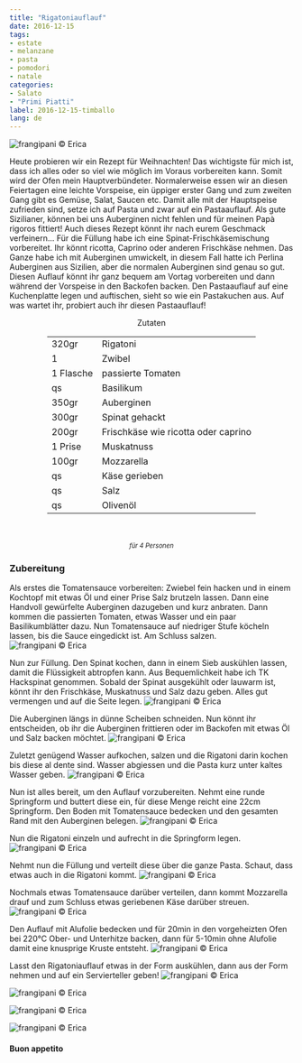 ```yaml
---
title: "Rigatoniauflauf"
date: 2016-12-15
tags:
- estate
- melanzane
- pasta
- pomodori
- natale
categories:
- Salato
- "Primi Piatti"
label: 2016-12-15-timballo
lang: de
---
```

![](../2016-12-15-timballo-di-rigatoni/header.jpg "frangipani © Erica")

Heute probieren wir ein Rezept für Weihnachten! Das wichtigste für mich ist, dass ich alles oder so viel wie möglich im Voraus vorbereiten kann. Somit wird der Ofen mein Hauptverbündeter. Normalerweise essen wir an diesen Feiertagen eine leichte Vorspeise, ein üppiger erster Gang und zum zweiten Gang gibt es Gemüse, Salat, Saucen etc. Damit alle mit der Hauptspeise zufrieden sind, setze ich auf Pasta und zwar auf ein Pastaauflauf. Als gute Sizilianer, können bei uns Auberginen nicht fehlen und für meinen Papà rigoros fittiert! Auch dieses Rezept könnt ihr nach eurem Geschmack verfeinern... Für die Füllung habe ich eine Spinat-Frischkäsemischung vorbereitet. Ihr könnt ricotta, Caprino oder anderen Frischkäse nehmen. Das Ganze habe ich mit Auberginen umwickelt, in diesem Fall hatte ich Perlina Auberginen aus Sizilien, aber die normalen Auberginen sind genau so gut. Diesen Auflauf könnt ihr ganz bequem am Vortag vorbereiten und dann während der Vorspeise in den Backofen backen. Den Pastaauflauf auf eine Kuchenplatte legen und auftischen, sieht so wie ein Pastakuchen aus. Auf was wartet ihr, probiert auch ihr diesen Pastaauflauf!

<div id="wrapper" style="text-align: center">
  <div id="yourdiv" style="display: inline-block;">
    <div class="ingredients">
      <div class="ingredients-title">Zutaten</div>
      <table>
        <tbody>
          <tr>
            <td>320gr</td>
            <td>Rigatoni</td>
          </tr>
          <tr>
            <td>1</td>
            <td>Zwibel</td>
          </tr>
          <tr>
            <td>1 Flasche</td>
            <td>passierte Tomaten</td>
          </tr>
          <tr>
            <td>qs</td>
            <td>Basilikum</td>
          </tr>
          <tr>
            <td>350gr</td>
            <td>Auberginen</td>
          </tr>
          <tr>
            <td>300gr</td>
            <td>Spinat gehackt</td>
          </tr>
          <tr>
            <td>200gr</td>
            <td>Frischkäse wie ricotta oder caprino</td>
          </tr>
          <tr>
            <td>1 Prise</td>
            <td>Muskatnuss</td>
          </tr>
          <tr>
            <td>100gr</td>
            <td>Mozzarella</td>
          </tr>
          <tr>
            <td>qs</td>
            <td>Käse gerieben</td>
          </tr>
          <tr>
            <td>qs</td>
            <td>Salz</td>
          </tr>
          <tr>
            <td>qs</td>
            <td>Olivenöl</td>
          </tr>
        </tbody>
      </table>
      <br></br>
      <i class="pull-right" style="font-size: 80%;">für 4 Personen</i>
    </div>
  </div>
</div>


<h3>
  <font color="grey">
    <i class="fa-solid fa-gears"></i>
  </font> Zubereitung
</h3>

Als erstes die Tomatensauce vorbereiten: Zwiebel fein hacken und in einem Kochtopf mit etwas Öl und einer Prise Salz brutzeln lassen. Dann eine Handvoll gewürfelte Auberginen dazugeben und kurz anbraten. Dann kommen die passierten Tomaten, etwas Wasser und ein paar Basilikumblätter dazu. Nun Tomatensauce auf niedriger Stufe köcheln lassen, bis die Sauce eingedickt ist. Am Schluss salzen.
![](../2016-12-15-timballo-di-rigatoni/sugo.jpg "frangipani © Erica")

Nun zur Füllung. Den Spinat kochen, dann in einem Sieb auskühlen lassen, damit die Flüssigkeit abtropfen kann. Aus Bequemlichkeit habe ich TK Hackspinat genommen. Sobald der Spinat ausgekühlt oder lauwarm ist, könnt ihr den Frischkäse, Muskatnuss und Salz dazu geben. Alles gut vermengen und auf die Seite legen.
![](../2016-12-15-timballo-di-rigatoni/farcia.jpg "frangipani © Erica")

Die Auberginen längs in dünne Scheiben schneiden. Nun könnt ihr entscheiden, ob ihr die Auberginen frittieren oder im Backofen mit etwas Öl und Salz backen möchtet.
![](../2016-12-15-timballo-di-rigatoni/melanzane.jpg "frangipani © Erica")

Zuletzt genügend Wasser aufkochen, salzen und die Rigatoni darin kochen bis diese al dente sind. Wasser abgiessen und die Pasta kurz unter kaltes Wasser geben.
![](../2016-12-15-timballo-di-rigatoni/rigatoni.jpg "frangipani © Erica")

Nun ist alles bereit, um den Auflauf vorzubereiten. Nehmt eine runde Springform und buttert diese ein, für diese Menge reicht eine 22cm Springform. Den Boden mit Tomatensauce bedecken und den gesamten Rand mit den Auberginen belegen.
![](../2016-12-15-timballo-di-rigatoni/bordi.jpg "frangipani © Erica")

Nun die Rigatoni einzeln und aufrecht in die Springform legen.
![](../2016-12-15-timballo-di-rigatoni/rigatoniteglia.jpg "frangipani © Erica")

Nehmt nun die Füllung und verteilt diese über die ganze Pasta. Schaut, dass etwas auch in die Rigatoni kommt.
![](../2016-12-15-timballo-di-rigatoni/rigatonifarciti.jpg "frangipani © Erica")

Nochmals etwas Tomatensauce darüber verteilen, dann kommt Mozzarella drauf und zum Schluss etwas geriebenen Käse darüber streuen.
![](../2016-12-15-timballo-di-rigatoni/teglia.jpg "frangipani © Erica")

Den Auflauf mit Alufolie bedecken und für 20min in den vorgeheizten Ofen bei 220°C Ober- und Unterhitze backen, dann für 5-10min ohne Alufolie damit eine knusprige Kruste entsteht. 
![](../2016-12-15-timballo-di-rigatoni/sfornato.jpg "frangipani © Erica")

Lasst den Rigatoniauflauf etwas in der Form auskühlen, dann aus der Form nehmen und auf ein Servierteller geben!
![](../2016-12-15-timballo-di-rigatoni/risultato1.jpg "frangipani © Erica")

![](../2016-12-15-timballo-di-rigatoni/risultato2.jpg "frangipani © Erica")

![](../2016-12-15-timballo-di-rigatoni/risultato3.jpg "frangipani © Erica")

![](../2016-12-15-timballo-di-rigatoni/risultato4.jpg "frangipani © Erica")


<h4>Buon appetito
  <font color="red">
    <i class="fa-regular fa-face-smile"></i>
  </font>
</h4>
